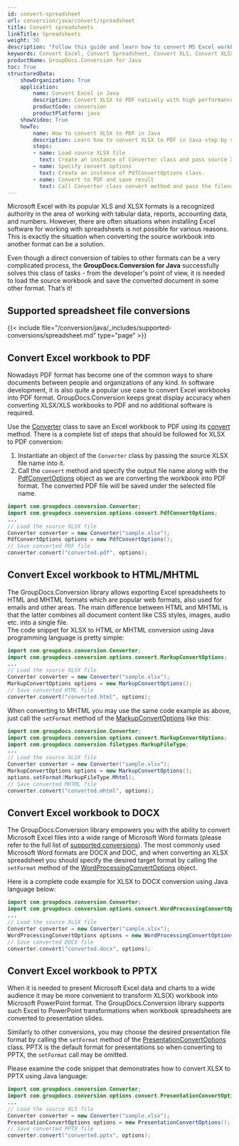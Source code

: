 ```yaml
---
id: convert-spreadsheet
url: conversion/java/convert/spreadsheet
title: Convert spreadsheets
linkTitle: Spreadsheets
weight: 30
description: "Follow this guide and learn how to convert MS Excel workbooks - XLSX, XLS, XLSB using Java language and GroupDocs.Conversion for Java."
keywords: Convert Excel, Convert Spreadsheet, Convert XLS, Convert XLSX
productName: GroupDocs.Conversion for Java
toc: True
structuredData:
    showOrganization: True
    application:    
        name: Convert Excel in Java    
        description: Convert XLSX to PDF natively with high performance using Java language and GroupDocs.Conversion for Java APIs
        productCode: conversion
        productPlatform: java 
    showVideo: True
    howTo:
        name: How to convert XLSX to PDF in Java 
        description: Learn how to convert XLSX to PDF in Java step by step
        steps:
        - name: Load source XLSX file 
          text: Create an instance of Converter class and pass source XLSX file path as a constructor parameter. You may specify absolute or relative file path as per your requirements. 
        - name: Specify convert options 
          text: Create an instance of PdfConvertOptions class.
        - name: Convert to PDF and save result 
          text: Call Converter class convert method and pass the filename for the converted PDF file and the PdfConvertOptions object from the previous step as parameters.
---
```

Microsoft Excel with its popular XLS and XLSX formats is a recognized authority in the area of working with tabular data, reports, accounting data, and numbers. However, there are often situations when installing Excel software for working with spreadsheets is not possible for various reasons. This is exactly the situation when converting the source workbook into another format can be a solution. 

Even though a direct conversion of tables to other formats can be a very complicated process, the **GroupDocs.Conversion for Java** successfully solves this class of tasks - from the developer's point of view, it is needed to load the source workbook and save the converted document in some other format. That’s it!

## Supported spreadsheet file conversions

{{< include file="/conversion/java/_includes/supported-conversions/spreadsheet.md" type="page" >}}

## Convert Excel workbook to PDF

Nowadays PDF format has become one of the common ways to share documents between people and organizations of any kind. In software development, it is also quite a popular use case to convert Excel workbooks into PDF format. GroupDocs.Conversion keeps great display accuracy when converting XLSX/XLS workbooks to PDF and no additional software is required.  

Use the [Converter](https://reference.groupdocs.com/conversion/java/com.groupdocs.conversion/Converter) class to save an Excel workbook to PDF using its [convert](https://reference.groupdocs.com/conversion/java/com.groupdocs.conversion/Converter#convert(java.lang.String,%20com.groupdocs.conversion.options.convert.ConvertOptions)) method. There is a complete list of steps that should be followed for XLSX to PDF conversion:  

1. Instantiate an object of the `Converter` class by passing the source XLSX file name into it.
2. Call the `convert` method and specify the output file name along with the [PdfConvertOptions](https://reference.groupdocs.com/conversion/java/com.groupdocs.conversion.options.convert/PdfConvertOptions) object as we are converting the workbook into PDF format. The converted PDF file will be saved under the selected file name.  

```Java
import com.groupdocs.conversion.Converter;
import com.groupdocs.conversion.options.convert.PdfConvertOptions;
...
// Load the source XLSX file
Converter converter = new Converter("sample.xlsx");
PdfConvertOptions options = new PdfConvertOptions();
// Save converted PDF file
converter.convert("converted.pdf", options);
```

## Convert Excel workbook to HTML/MHTML

The GroupDocs.Conversion library allows exporting Excel spreadsheets to HTML and MHTML formats which are popular web formats, also used for emails and other areas.
The main difference between HTML and MHTML is that the latter combines all document content like CSS styles, images, audio etc. into a single file.  
The code snippet for XLSX to HTML or MHTML conversion using Java programming language is pretty simple:  

```java
import com.groupdocs.conversion.Converter;
import com.groupdocs.conversion.options.convert.MarkupConvertOptions;
...
// Load the source XLSX file
Converter converter = new Converter("sample.xlsx");
MarkupConvertOptions options = new MarkupConvertOptions();
// Save converted HTML file
converter.convert("converted.html", options);
```

When converting to MHTML you may use the same code example as above, just call the `setFormat` method of the [MarkupConvertOptions](https://reference.groupdocs.com/conversion/java/com.groupdocs.conversion.options.convert/MarkupConvertOptions) like this:  

```java
import com.groupdocs.conversion.Converter;
import com.groupdocs.conversion.options.convert.MarkupConvertOptions;
import com.groupdocs.conversion.filetypes.MarkupFileType;
...
// Load the source XLSX file
Converter converter = new Converter("sample.xlsx");
MarkupConvertOptions options = new MarkupConvertOptions();
options.setFormat(MarkupFileType.Mhtml);
// Save converted MHTML file
converter.convert("converted.mhtml", options);
```

## Convert Excel workbook to DOCX

The GroupDocs.Conversion library empowers you with the ability to convert Microsoft Excel files into a wide range of Microsoft Word formats (please refer to the full list of [supported conversions](#supported-spreadsheet-file-conversions)). The most commonly used Microsoft Word formats are DOCX and DOC, and when converting an XLSX spreadsheet you should specify the desired target format by calling the `setFormat` method of the [WordProcessingConvertOptions](https://reference.groupdocs.com/conversion/java/com.groupdocs.conversion.options.convert/WordProcessingConvertOptions) object.  

Here is a complete code example for XLSX to DOCX conversion using Java language below:

```java
import com.groupdocs.conversion.Converter;
import com.groupdocs.conversion.options.convert.WordProcessingConvertOptions;
...
// Load the source XLSX file
Converter converter = new Converter("sample.xlsx");
WordProcessingConvertOptions options = new WordProcessingConvertOptions();
// Save converted DOCX file
converter.convert("converted.docx", options);
```

## Convert Excel workbook to PPTX

When it is needed to present Microsoft Excel data and charts to a wide audience it may be more convenient to transform XLS(X) workbook into Microsoft PowerPoint format. The GroupDocs.Conversion library supports such Excel to PowerPoint transformations when workbook spreadsheets are converted to presentation slides.  

Similarly to other conversions, you may choose the desired presentation file format by calling the `setFormat` method of the [PresentationConvertOptions](https://reference.groupdocs.com/conversion/java/com.groupdocs.conversion.options.convert/PresentationConvertOptions) class. PPTX is the default format for presentations so when converting to PPTX, the `setFormat` call may be omitted.  

Please examine the code snippet that demonstrates how to convert XLSX to PPTX using Java language:  

```java
import com.groupdocs.conversion.Converter;
import com.groupdocs.conversion.options.convert.PresentationConvertOptions;
...
// Load the source XLS file
Converter converter = new Converter("sample.xlsx");
PresentationConvertOptions options = new PresentationConvertOptions();
// Save converted PPTX file
converter.convert("converted.pptx", options);
```
